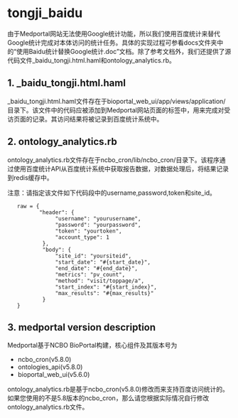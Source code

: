 # tongji_baidu

由于Medportal网站无法使用Google统计功能，所以我们使用百度统计来替代Google统计完成对本体访问的统计任务。具体的实现过程可参看docs文件夹中的“使用Baidu统计替换Google统计.doc”文档。除了参考文档外，我们还提供了源代码文件_baidu_tongji.html.haml和ontology_analytics.rb。



## 1. _baidu_tongji.html.haml

_baidu_tongji.html.haml文件存在于bioportal_web_ui/app/views/application/目录下。该文件中的代码应被添加到Medportal网站页面的<head></head>标签中，用来完成对受访页面的记录。其访问结果将被记录到百度统计系统中。



## 2. ontology_analytics.rb

ontology_analytics.rb文件存在于ncbo_cron/lib/ncbo_cron/目录下。该程序通过使用百度统计API从百度统计系统中获取报告数据，对数据处理后，将结果记录到redis缓存中。

注意：请指定该文件如下代码段中的username,password,token和site_id。
```
   raw = {
          "header": {
               "username": "yourusername",
               "password": "yourpassword",
               "token": "yourtoken",
               "account_type": 1
           },
           "body": {
               "site_id": "yoursiteid",
               "start_date": "#{start_date}",
               "end_date": "#{end_date}",
               "metrics": "pv_count",
               "method": "visit/toppage/a",
               "start_index": "#{start_index}",
               "max_results": "#{max_results}"
           }
   }  
```

## 3. medportal version description

Medportal基于NCBO BioPortal构建，核心组件及其版本号为

- ncbo_cron(v5.8.0)
- ontologies_api(v5.8.0)
- bioportal_web_ui(v5.6.0)

ontology_analytics.rb是基于ncbo_cron(v5.8.0)修改而来支持百度访问统计的。如果您使用的不是5.8版本的ncbo_cron，那么请您根据实际情况自行修改ontology_analytics.rb文件。